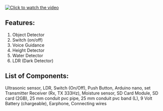 [![Click to watch the video](![Smart-Blind-Stick-_-youtube-thumbnail_page-0001](https://github.com/omaraljaved/Smart_Blind_Stick/assets/67588258/0ff22853-29bc-44fb-ae73-ad82a0502a19)
)](https://www.youtube.com/watch?v=wFoWWygW1uc)

## Features:
1. Object Detector
2. Switch (on/off)
3. Voice Guidance
4. Height Detector
5. Water Detector
6. LDR (Dark Detector)

## List of Components:
Ultrasonic sensor, LDR, Switch (On/Off), Push Button, Arduino nano, set Transmitter Receiver (Rx, TX 333Hz), Moisture sensor, SD Card Module, SD card (2GB), 25 mm conduit pvc pipe, 25 mm conduit pvc band (L), 9 Volt Battery (chargeable), Earphone, Connecting wires
